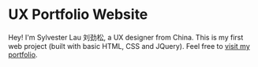 # UX Portfolio Website
Hey! I'm Sylvester Lau 刘劲松,  a UX designer from China. This is my first web project (built with basic HTML, CSS and JQuery). Feel free to [visit my portfolio](https://sylvesterlau.xyz).
